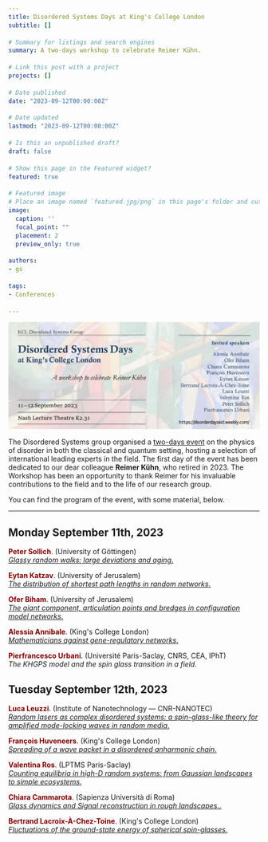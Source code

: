 ```yaml
---
title: Disordered Systems Days at King's College London
subtitle: []

# Summary for listings and search engines
summary: A two-days workshop to celebrate Reimer Kühn.

# Link this post with a project
projects: []

# Date published
date: "2023-09-12T00:00:00Z"

# Date updated
lastmod: "2023-09-12T00:00:00Z"

# Is this an unpublished draft?
draft: false

# Show this page in the Featured widget?
featured: true

# Featured image
# Place an image named `featured.jpg/png` in this page's folder and customize its options here.
image:
  caption: ''
  focal_point: ""
  placement: 2
  preview_only: true

authors:
- gs

tags:
- Conferences

---
```


<img src="headr.png" alt="drawing" style="width:\textwidth;"/>

The Disordered Systems group organised a [two-days event](https://disorderdayskcl.weebly.com/) on the physics of disorder in both the classical and quantum setting, hosting a selection of international leading experts in the field. The first day of the event has been dedicated to our dear colleague **Reimer Kühn**, who retired in 2023. The Workshop has been an opportunity to thank Reimer for his invaluable contributions to the field and to the life of our research group.

You can find the program of the event, with some material, below.

***

## Monday September 11th, 2023

<script defer src="/static/fontawesome/fontawesome-all.js"></script>

<span style="color:Maroon">**Peter Sollich**</span>\.  (University of Göttingen)\
[*Glassy random walks: large deviations and aging*.](./SOLLICH.pdf)

<span style="color:Maroon">**Eytan Katzav**</span>\.  (University of Jerusalem)\
[*The distribution of shortest path lengths in random networks*.](./katav.pdf)

<span style="color:Maroon">**Ofer Biham**</span>\.  (University of Jerusalem)\
[*The giant component, articulation points and bredges in configuration model networks*.](./biham.pdf)

<span style="color:Maroon">**Alessia Annibale**</span>\.  (King's College London)\
[*Mathematicians against gene-regulatory networks*.](./annibale.pdf)

<span style="color:Maroon">**Pierfrancesco Urbani**</span>\.  (Université Paris-Saclay, CNRS, CEA, IPhT)\
*The KHGPS model and the spin glass transition in a field*.


## Tuesday September 12th, 2023

<script defer src="/static/fontawesome/fontawesome-all.js"></script>

<span style="color:Maroon">**Luca Leuzzi**</span>\.  (Institute of Nanotechnology — CNR-NANOTEC)\
[*Random lasers as complex disordered systems: a spin-glass-like theory for amplified mode-locking waves in random media*.](./leuzzi.pdf)

<span style="color:Maroon">**François Huveneers**</span>\.  (King's College London)\
[*Spreading of a wave packet in a disordered anharmonic chain*.](./huveneers.pdf)

<span style="color:Maroon">**Valentina Ros**</span>\.  (LPTMS Paris-Saclay)\
[*Counting equilibria in high-D random systems: from Gaussian landscapes to simple ecosystems*.](./ROS.pdf)

<span style="color:Maroon">**Chiara Cammarota**</span>\.  (Sapienza Università di Roma)\
[*Glass dynamics and Signal reconstruction in rough landscapes.*.](./cammarota.pdf)

<span style="color:Maroon">**Bertrand Lacroix-À-Chez-Toine**</span>\.  (King's College London)\
[*Fluctuations of the ground-state energy of spherical spin-glasses*.](./lact.pdf)

